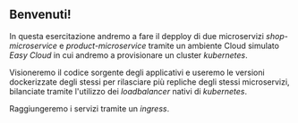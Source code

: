 ## Benvenuti!

In questa esercitazione andremo a fare il depploy di due microservizi _shop-microservice_ e _product-microservice_ tramite un ambiente Cloud simulato *Easy Cloud* in cui andremo a provisionare un cluster _kubernetes_.

Visioneremo il codice sorgente degli applicativi e useremo le versioni dockerizzate degli stessi per rilasciare più repliche degli stessi microservizi, bilanciate tramite l'utilizzo dei *loadbalancer* nativi di _kubernetes_.

Raggiungeremo i servizi tramite un *ingress*.